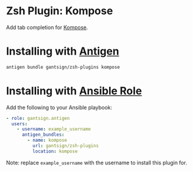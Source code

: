 # Zsh Plugin: Kompose

Add tab completion for [Kompose](http://kompose.io).

# Installing with [Antigen](https://github.com/zsh-users/antigen)

```bash
antigen bundle gantsign/zsh-plugins kompose
```

# Installing with [Ansible Role](https://galaxy.ansible.com/gantsign/antigen)

Add the following to your Ansible playbook:

```yaml
- role: gantsign.antigen
  users:
    - username: example_username
      antigen_bundles:
        - name: kompose
          url: gantsign/zsh-plugins
          location: kompose
```

Note: replace `example_username` with the username to install this plugin for.
